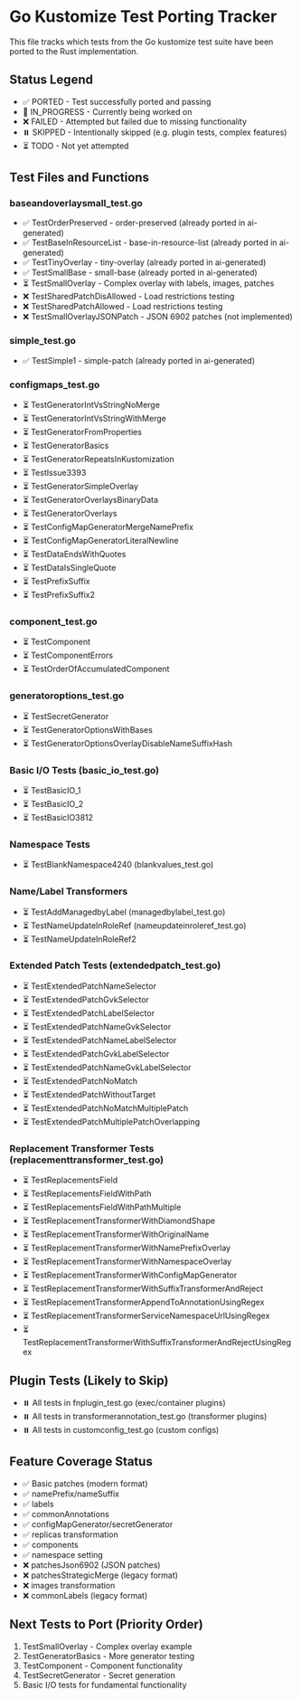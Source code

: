 # Go Kustomize Test Porting Tracker

This file tracks which tests from the Go kustomize test suite have been ported to the Rust implementation.

## Status Legend
- ✅ PORTED - Test successfully ported and passing
- 🔄 IN_PROGRESS - Currently being worked on
- ❌ FAILED - Attempted but failed due to missing functionality
- ⏸️ SKIPPED - Intentionally skipped (e.g. plugin tests, complex features)
- ⏳ TODO - Not yet attempted

## Test Files and Functions

### baseandoverlaysmall_test.go
- ✅ TestOrderPreserved - order-preserved (already ported in ai-generated)
- ✅ TestBaseInResourceList - base-in-resource-list (already ported in ai-generated) 
- ✅ TestTinyOverlay - tiny-overlay (already ported in ai-generated)
- ✅ TestSmallBase - small-base (already ported in ai-generated)
- ⏳ TestSmallOverlay - Complex overlay with labels, images, patches
- ❌ TestSharedPatchDisAllowed - Load restrictions testing
- ❌ TestSharedPatchAllowed - Load restrictions testing  
- ❌ TestSmallOverlayJSONPatch - JSON 6902 patches (not implemented)

### simple_test.go
- ✅ TestSimple1 - simple-patch (already ported in ai-generated)

### configmaps_test.go  
- ⏳ TestGeneratorIntVsStringNoMerge
- ⏳ TestGeneratorIntVsStringWithMerge
- ⏳ TestGeneratorFromProperties
- ⏳ TestGeneratorBasics
- ⏳ TestGeneratorRepeatsInKustomization
- ⏳ TestIssue3393
- ⏳ TestGeneratorSimpleOverlay
- ⏳ TestGeneratorOverlaysBinaryData
- ⏳ TestGeneratorOverlays
- ⏳ TestConfigMapGeneratorMergeNamePrefix
- ⏳ TestConfigMapGeneratorLiteralNewline
- ⏳ TestDataEndsWithQuotes
- ⏳ TestDataIsSingleQuote
- ⏳ TestPrefixSuffix
- ⏳ TestPrefixSuffix2

### component_test.go
- ⏳ TestComponent
- ⏳ TestComponentErrors
- ⏳ TestOrderOfAccumulatedComponent

### generatoroptions_test.go
- ⏳ TestSecretGenerator
- ⏳ TestGeneratorOptionsWithBases
- ⏳ TestGeneratorOptionsOverlayDisableNameSuffixHash

### Basic I/O Tests (basic_io_test.go)
- ⏳ TestBasicIO_1
- ⏳ TestBasicIO_2  
- ⏳ TestBasicIO3812

### Namespace Tests
- ⏳ TestBlankNamespace4240 (blankvalues_test.go)

### Name/Label Transformers
- ⏳ TestAddManagedbyLabel (managedbylabel_test.go)
- ⏳ TestNameUpdateInRoleRef (nameupdateinroleref_test.go)
- ⏳ TestNameUpdateInRoleRef2

### Extended Patch Tests (extendedpatch_test.go)
- ⏳ TestExtendedPatchNameSelector
- ⏳ TestExtendedPatchGvkSelector
- ⏳ TestExtendedPatchLabelSelector
- ⏳ TestExtendedPatchNameGvkSelector
- ⏳ TestExtendedPatchNameLabelSelector
- ⏳ TestExtendedPatchGvkLabelSelector
- ⏳ TestExtendedPatchNameGvkLabelSelector
- ⏳ TestExtendedPatchNoMatch
- ⏳ TestExtendedPatchWithoutTarget
- ⏳ TestExtendedPatchNoMatchMultiplePatch
- ⏳ TestExtendedPatchMultiplePatchOverlapping

### Replacement Transformer Tests (replacementtransformer_test.go)
- ⏳ TestReplacementsField
- ⏳ TestReplacementsFieldWithPath
- ⏳ TestReplacementsFieldWithPathMultiple
- ⏳ TestReplacementTransformerWithDiamondShape
- ⏳ TestReplacementTransformerWithOriginalName
- ⏳ TestReplacementTransformerWithNamePrefixOverlay
- ⏳ TestReplacementTransformerWithNamespaceOverlay
- ⏳ TestReplacementTransformerWithConfigMapGenerator
- ⏳ TestReplacementTransformerWithSuffixTransformerAndReject
- ⏳ TestReplacementTransformerAppendToAnnotationUsingRegex
- ⏳ TestReplacementTransformerServiceNamespaceUrlUsingRegex
- ⏳ TestReplacementTransformerWithSuffixTransformerAndRejectUsingRegex

## Plugin Tests (Likely to Skip)
- ⏸️ All tests in fnplugin_test.go (exec/container plugins)
- ⏸️ All tests in transformerannotation_test.go (transformer plugins)
- ⏸️ All tests in customconfig_test.go (custom configs)

## Feature Coverage Status
- ✅ Basic patches (modern format)
- ✅ namePrefix/nameSuffix  
- ✅ labels
- ✅ commonAnnotations
- ✅ configMapGenerator/secretGenerator
- ✅ replicas transformation
- ✅ components
- ✅ namespace setting
- ❌ patchesJson6902 (JSON patches)
- ❌ patchesStrategicMerge (legacy format)
- ❌ images transformation
- ❌ commonLabels (legacy format)

## Next Tests to Port (Priority Order)
1. TestSmallOverlay - Complex overlay example
2. TestGeneratorBasics - More generator testing  
3. TestComponent - Component functionality
4. TestSecretGenerator - Secret generation
5. Basic I/O tests for fundamental functionality
